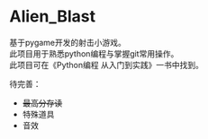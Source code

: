 # Alien_Blast
基于pygame开发的射击小游戏。  
此项目用于熟悉python编程与掌握git常用操作。  
此项目可在《Python编程 从入门到实践》一书中找到。  

待完善：
- ~~最高分存读~~
- 特殊道具
- 音效
